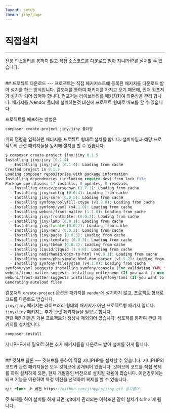```yaml
---
layout: setup
theme: jiny/page
---
```


# 직접설치
---
전용 인스톨러를 통하지 않고 직접 소스코드를 다운로드 받아 지니PHP를 설치할 수 있습니다.  

<br>
## 프로젝트 다운로드
---
프로젝트는 직접 페키지스트에 등록된 패키지를 다운로드 받아 설치를 하는 방식입니다.  
컴포저를 통하여 패키지를 가지고 오기 때문에, 먼저 컴포저가 설치가 되어 있어야 합니다.  
컴포저는 라이브러리를 패키지화여 의존성을 관리 합니다. 패키지를 /vendor 폴더에 설치하는것 대신에 프로젝트 형태로 배포를 할 수 있습니다.  

프로젝트를 배포하는 방법은
```php
composer create-project jiny/jiny 폴더명
``` 

위의 명령을 입력하면 패티지를 프로젝트 형태로 설치를 합니다. 설치파일과 해당 프로젝트의 관련 패키지들을 동시에 설치를 할 수 있습니다.  

```php
$ composer create-project jiny/jiny 0.1.5
Installing jiny/jiny (0.1.4)
  - Installing jiny/jiny (0.1.4): Loading from cache
Created project in 0.1.5
Loading composer repositories with package information
Installing dependencies (including require-dev) from lock file
Package operations: 17 installs, 0 updates, 0 removals
  - Installing erusev/parsedown (1.7.1): Loading from cache
  - Installing jiny/config (0.0.4): Loading from cache
  - Installing jiny/core (0.0.5): Loading from cache
  - Installing symfony/polyfill-ctype (v1.8.0): Loading from cache
  - Installing symfony/yaml (v4.1.0): Loading from cache
  - Installing webuni/front-matter (1.1.0): Loading from cache
  - Installing jiny/frontmatter (0.0.3): Loading from cache
  - Installing jiny/lamp (0.0.1): Loading from cache
  - Installing jiny/locale (0.0.2): Loading from cache
  - Installing jiny/menu (0.0.2): Loading from cache
  - Installing jiny/pages (0.0.3): Loading from cache
  - Installing jiny/template (0.0.3): Loading from cache
  - Installing jiny/theme (0.0.3): Loading from cache
  - Installing liquid/liquid (1.4.8): Loading from cache
  - Installing nadirhamid/docx-to-html (v0.0.1): Loading from cache
  - Installing sunra/php-simple-html-dom-parser (v1.5.2): Loading from cache
  - Installing symfony/filesystem (v4.1.0): Loading from cache
symfony/yaml suggests installing symfony/console (For validating YAML files using the lint command)
webuni/front-matter suggests installing nette/neon (If you want to use NEON as front matter)
webuni/front-matter suggests installing yosymfony/toml (If you want to use TOML as front matter)
Generating autoload files
```

컴포저의 `create-project` 옵션은 패키지를 `vendor`에 설치하지 않고, 프로젝트 형태로 코드를 다운로드 받습니다.  
`jiny/jiny` 패키지는 라이브러리 형태의 패키지가 아닌 프로젝트형 패키지 입니다.
`jiny/jiny` 패키지는 추가 관련 페키지들을 필요로 합니다.  
관련 페키지들은 기본 프로젝트가 생성시 제외되어 있습니다. 컴포저를 통하여 관련 페키지를 설치합니다.

```php
composer install
```

지니PHP에서 필요로 하는 추가 페키지들을 다운로드 받아 설치를 하게 됩니다.

<br>
## 깃허브 클론
---
깃허브를 통하여 직접 지니PHP를 설치할 수 있습니다. 지니PHP의 코드와 관련 패키지들은 모두 깃허브에 공개되어 있습니다.  
깃허브의 코드를 직접 복제를 하여 설치하게 되면, 현재 개발중인 버전으로 설치될 확율이 많습니다.  
이런경우에는 테크 기능을 이용하여 특정 버전을 선택하여 복제를 할 수 있습니다.

```php
git clone -b 버젼 https://github.com/jinyphp/jiny.git 설치폴더
```

깃 복제를 하여 설치를 하게 되면, git에서 관리되는 이력또한 같이 설치가 되어지게 됩니다.  

<br>
<br>
<br>
<br>